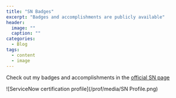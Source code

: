 ```yaml
---
title: "SN Badges"
excerpt: "Badges and accomplishments are publicly available"
header:
  image: ""
  caption: ""
categories:
  - Blog
tags:
  - content
  - image
---
```


Check out my badges and accomplishments in the [official SN page](https://tinyurl.com/miguelgglez)

![ServiceNow certification profile](/prof/media/SN Profile.png)

